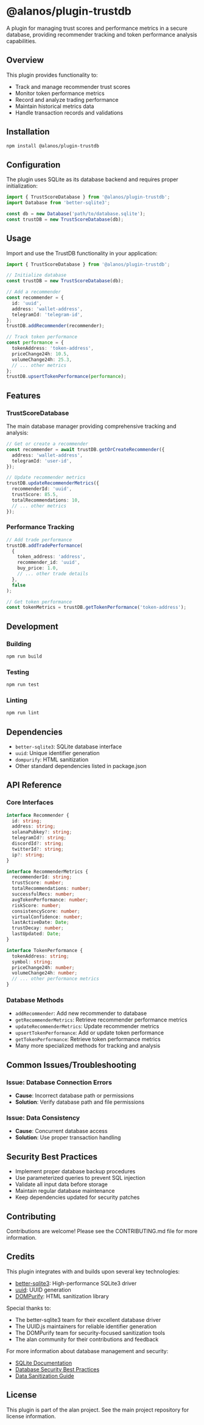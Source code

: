 # @alanos/plugin-trustdb

A plugin for managing trust scores and performance metrics in a secure database, providing recommender tracking and token performance analysis capabilities.

## Overview

This plugin provides functionality to:

- Track and manage recommender trust scores
- Monitor token performance metrics
- Record and analyze trading performance
- Maintain historical metrics data
- Handle transaction records and validations

## Installation

```bash
npm install @alanos/plugin-trustdb
```

## Configuration

The plugin uses SQLite as its database backend and requires proper initialization:

```typescript
import { TrustScoreDatabase } from '@alanos/plugin-trustdb';
import Database from 'better-sqlite3';

const db = new Database('path/to/database.sqlite');
const trustDB = new TrustScoreDatabase(db);
```

## Usage

Import and use the TrustDB functionality in your application:

```typescript
import { TrustScoreDatabase } from '@alanos/plugin-trustdb';

// Initialize database
const trustDB = new TrustScoreDatabase(db);

// Add a recommender
const recommender = {
  id: 'uuid',
  address: 'wallet-address',
  telegramId: 'telegram-id',
};
trustDB.addRecommender(recommender);

// Track token performance
const performance = {
  tokenAddress: 'token-address',
  priceChange24h: 10.5,
  volumeChange24h: 25.3,
  // ... other metrics
};
trustDB.upsertTokenPerformance(performance);
```

## Features

### TrustScoreDatabase

The main database manager providing comprehensive tracking and analysis:

```typescript
// Get or create a recommender
const recommender = await trustDB.getOrCreateRecommender({
  address: 'wallet-address',
  telegramId: 'user-id',
});

// Update recommender metrics
trustDB.updateRecommenderMetrics({
  recommenderId: 'uuid',
  trustScore: 85.5,
  totalRecommendations: 10,
  // ... other metrics
});
```

### Performance Tracking

```typescript
// Add trade performance
trustDB.addTradePerformance(
  {
    token_address: 'address',
    recommender_id: 'uuid',
    buy_price: 1.0,
    // ... other trade details
  },
  false
);

// Get token performance
const tokenMetrics = trustDB.getTokenPerformance('token-address');
```

## Development

### Building

```bash
npm run build
```

### Testing

```bash
npm run test
```

### Linting

```bash
npm run lint
```

## Dependencies

- `better-sqlite3`: SQLite database interface
- `uuid`: Unique identifier generation
- `dompurify`: HTML sanitization
- Other standard dependencies listed in package.json

## API Reference

### Core Interfaces

```typescript
interface Recommender {
  id: string;
  address: string;
  solanaPubkey?: string;
  telegramId?: string;
  discordId?: string;
  twitterId?: string;
  ip?: string;
}

interface RecommenderMetrics {
  recommenderId: string;
  trustScore: number;
  totalRecommendations: number;
  successfulRecs: number;
  avgTokenPerformance: number;
  riskScore: number;
  consistencyScore: number;
  virtualConfidence: number;
  lastActiveDate: Date;
  trustDecay: number;
  lastUpdated: Date;
}

interface TokenPerformance {
  tokenAddress: string;
  symbol: string;
  priceChange24h: number;
  volumeChange24h: number;
  // ... other performance metrics
}
```

### Database Methods

- `addRecommender`: Add new recommender to database
- `getRecommenderMetrics`: Retrieve recommender performance metrics
- `updateRecommenderMetrics`: Update recommender metrics
- `upsertTokenPerformance`: Add or update token performance
- `getTokenPerformance`: Retrieve token performance metrics
- Many more specialized methods for tracking and analysis

## Common Issues/Troubleshooting

### Issue: Database Connection Errors

- **Cause**: Incorrect database path or permissions
- **Solution**: Verify database path and file permissions

### Issue: Data Consistency

- **Cause**: Concurrent database access
- **Solution**: Use proper transaction handling

## Security Best Practices

- Implement proper database backup procedures
- Use parameterized queries to prevent SQL injection
- Validate all input data before storage
- Maintain regular database maintenance
- Keep dependencies updated for security patches

## Contributing

Contributions are welcome! Please see the CONTRIBUTING.md file for more information.

## Credits

This plugin integrates with and builds upon several key technologies:

- [better-sqlite3](https://github.com/WiseLibs/better-sqlite3): High-performance SQLite3 driver
- [uuid](https://github.com/uuidjs/uuid): UUID generation
- [DOMPurify](https://github.com/cure53/DOMPurify): HTML sanitization library

Special thanks to:

- The better-sqlite3 team for their excellent database driver
- The UUID.js maintainers for reliable identifier generation
- The DOMPurify team for security-focused sanitization tools
- The alan community for their contributions and feedback

For more information about database management and security:

- [SQLite Documentation](https://www.sqlite.org/docs.html)
- [Database Security Best Practices](https://www.sqlite.org/security.html)
- [Data Sanitization Guide](https://github.com/cure53/DOMPurify/wiki/Security-Goals-&-Threat-Model)

## License

This plugin is part of the alan project. See the main project repository for license information.
